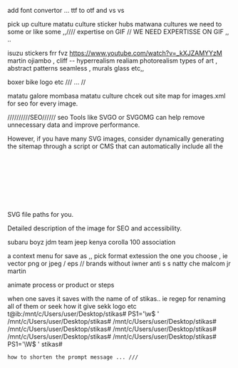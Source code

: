 add font convertor ... ttf to otf and vs vs

pick up culture
matatu culture
sticker hubs 
matwana cultures
we need to some or like some ,,//// expertise on GIF  // WE NEED EXPERTISSE ON GIF ,, ..

isuzu stickers
frr fvz
 https://www.youtube.com/watch?v=_kXJZAMYYzM
 martin ojiambo ,  cliff -- hyperrealism realiam photorealism types of art , abstract patterns seamless , murals glass  etc,,

 boxer bike logo etc  /// ... //

 
matatu galore
mombasa matatu culture
chcek out site map for images.xml for seo for every image.


//////////SEO//////
seo
Tools like SVGO or SVGOMG can help remove unnecessary data and improve performance.

However, if you have many SVG images, consider dynamically generating the sitemap through a script or CMS that can automatically include all the SVG file paths for you.
<svg>
  <title>Descriptive Image Title</title>
  <desc>Detailed description of the image for SEO and accessibility.</desc>
  <!-- Image content -->
</svg>



subaru boyz 
jdm team
jeep kenya
corolla 100 association

a context menu for save as ,, pick format extession the one you choose , ie vector png or jpeg / eps //
brands without iwner
anti s s
natty
che
malcom
jr martin

animate process or product or steps

when one saves it saves with the name  of of stikas.. ie regep for renaming all of them or seek how it give sekk logo etc
t@ib:/mnt/c/Users/user/Desktop/stikas# PS1='\w\$ '
/mnt/c/Users/user/Desktop/stikas#
/mnt/c/Users/user/Desktop/stikas# 
/mnt/c/Users/user/Desktop/stikas# 
/mnt/c/Users/user/Desktop/stikas# 
/mnt/c/Users/user/Desktop/stikas# 
/mnt/c/Users/user/Desktop/stikas# PS1='\W\$ '
stikas# 
~~~~~~~
how to shorten the prompt message ... ///
~~~~~~~